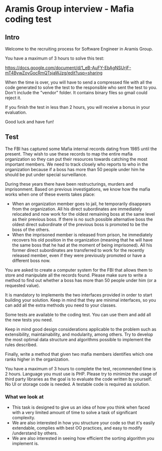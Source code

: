 # Aramis Group interview - Mafia coding test

## Intro

Welcome to the recruiting process for Software Engineer in Aramis Group.

You have a maximum of 3 hours to solve this test:
 
https://docs.google.com/document/d/1_eB-AuFY-EbAgNSUrjF-mT4BywZoyGocRmQTsjaWJzg/edit?usp=sharing

When the time is over, you will have to send a compressed file with all the code generated to solve the test to the responsible who sent the test to you. Don't include the "vendor" folder. It contains binary files so gmail could reject it.

If you finish the test in less than 2 hours, you will receive a bonus in your evaluation.

Good luck and have fun!


## Test

The FBI has captured some Mafia internal records dating from 1985 until the present. They wish to use these records to map the entire mafia organization so they can put their resources towards catching the most important members. We need to track closely who reports to who in the organization because if a boss has more than 50 people under him he should be put under special surveillance.

During these years there have been restructurings, murders and imprisonment. Based on previous investigations, we know how the mafia works when one of these events takes place:

* When an organization member goes to jail, he temporarily disappears from the organization. All his direct subordinates are immediately relocated and now work for the oldest remaining boss at the same level as their previous boss. If there is no such possible alternative boss the oldest direct subordinate of the previous boss is promoted to be the boss of the others.
* When the imprisoned member is released from prison, he immediately recovers his old position in the organization (meaning that he will have the same boss that he had at the moment of being imprisoned). All his former direct subordinates are transferred to work for the recently released member, even if they were previously promoted or have a different boss now.

You are asked to create a computer system for the FBI that allows them to store and manipulate all the records found. Please make sure to write a method to find out whether a boss has more than 50 people under him (or a requested value).

It is mandatory to implements the two interfaces provided in order to start building your solution. Keep in mind that they are minimal interfaces, so you can add all the extra methods you need to your classes.

Some tests are available to the coding test. You can use them and add all the new tests you need.

Keep in mind good design considerations applicable to the problem such as extensibility, maintainability, and modularity, among others. Try to develop the most optimal data structure and algorithms possible to implement the rules described.

Finally, write a method that given two mafia members identifies which one ranks higher in the organization.

You have a maximum of 3 hours to complete the test, recommended time is 2 hours. Language you must use is PHP. Please try to minimize the usage of third party libraries as the goal is to evaluate the code written by yourself. No UI or storage code is needed. A testable code is required as solution.

### What we look at

* This task is designed to give us an idea of how you think when faced with a very limited amount of time to solve a task of significant complexity.
* We are also interested in how you structure your code so that it's easily extendable, complies with best OO practices, and easy to modify /understand by others.
* We are also interested in seeing how efficient the sorting algorithm you implement is.
